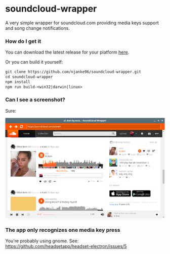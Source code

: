 # soundcloud-wrapper

A very simple wrapper for soundcloud.com providing media keys support and song
change notifications.

### How do I get it

You can download the latest release for your platform [here](https://github.com/njanke96/soundcloud-wrapper/releases).

Or you can build it yourself:

```
git clone https://github.com/njanke96/soundcloud-wrapper.git
cd soundcloud-wrapper
npm install
npm run build-<win32|darwin|linux>
```

### Can I see a screenshot?

Sure:

<img src="resources/screenshot.png">

### The app only recognizes one media key press

You're probably using gnome. See: <https://github.com/headsetapp/headset-electron/issues/5>

